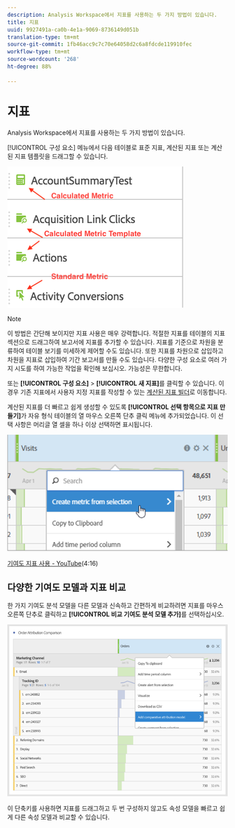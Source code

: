 ```yaml
---
description: Analysis Workspace에서 지표를 사용하는 두 가지 방법이 있습니다.
title: 지표
uuid: 9927491a-ca0b-4e1a-9069-8736149d051b
translation-type: tm+mt
source-git-commit: 1fb46acc9c7c70e64058d2c6a8fdcde119910fec
workflow-type: tm+mt
source-wordcount: '268'
ht-degree: 88%

---
```



# 지표

Analysis Workspace에서 지표를 사용하는 두 가지 방법이 있습니다.

[!UICONTROL 구성 요소] 메뉴에서 다음 테이블로 표준 지표, 계산된 지표 또는 계산된 지표 템플릿을 드래그할 수 있습니다.

![](assets/metrics_icons.png)

>[!NOTE]
>
>이 방법은 간단해 보이지만 지표 사용은 매우 강력합니다. 적절한 지표를 테이블의 지표 섹션으로 드래그하여 보고서에 지표를 추가할 수 있습니다. 지표를 기준으로 차원을 분류하여 테이블 보기를 미세하게 제어할 수도 있습니다. 또한 지표를 차원으로 삽입하고 차원을 지표로 삽입하여 기간 보고서를 만들 수도 있습니다. 다양한 구성 요소로 여러 가지 시도를 하여 가능한 작업을 확인해 보십시오. 가능성은 무한합니다.

또는 **[!UICONTROL 구성 요소]** > **[!UICONTROL 새 지표]**&#x200B;를 클릭할 수 있습니다. 이 경우 기존 지표에서 사용자 지정 지표를 작성할 수 있는 [계산된 지표 빌더](https://docs.adobe.com/content/help/ko-KR/analytics/components/calculated-metrics/cm-overview.html)로 이동합니다.

계산된 지표를 더 빠르고 쉽게 생성할 수 있도록 **[!UICONTROL 선택 항목으로 지표 만들기]**&#x200B;가 자유 형식 테이블의 열 마우스 오른쪽 단추 클릭 메뉴에 추가되었습니다. 이 선택 사항은 머리글 열 셀을 하나 이상 선택하면 표시됩니다.

![](assets/calc_metrics.png)

[기여도 지표 사용 - YouTube](https://www.youtube.com/watch?v=ngmJHcg65o8&amp;list=PL2tCx83mn7GuNnQdYGOtlyCu0V5mEZ8sS&amp;index=32)(4:16)

## 다양한 기여도 모델과 지표 비교

한 가지 기여도 분석 모델을 다른 모델과 신속하고 간편하게 비교하려면 지표를 마우스 오른쪽 단추로 클릭하고 **[!UICONTROL 비교 기여도 분석 모델 추가]**&#x200B;를 선택하십시오.

![기여도 비교](assets/compare-attribution.png)

이 단축키를 사용하면 지표를 드래그하고 두 번 구성하지 않고도 속성 모델을 빠르고 쉽게 다른 속성 모델과 비교할 수 있습니다.
